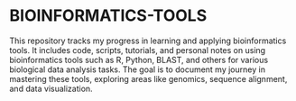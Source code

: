 # BIOINFORMATICS-TOOLS
This repository tracks my progress in learning and applying bioinformatics tools. It includes code, scripts, tutorials, and personal notes on using bioinformatics tools such as R, Python, BLAST, and others for various biological data analysis tasks. The goal is to document my journey in mastering these tools, exploring areas like genomics, sequence alignment, and data visualization.
